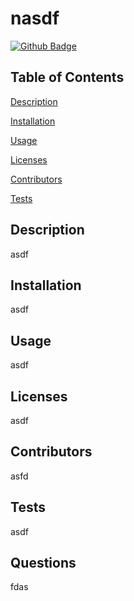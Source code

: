 # nasdf


[![Github Badge](https://img.shields.io/badge/GitHub-Profile-blueviolet?style=plastic&logo=appveyor)](fdas)


## Table of Contents


[Description](#Description)

[Installation](#Installation)

[Usage](#Usage)

[Licenses](#Licenses)

[Contributors](#Contributors)

[Tests](#Tests)

## Description

asdf


## Installation

asdf


## Usage

asdf


## Licenses

asdf


## Contributors

asfd


## Tests

asdf


## Questions

fdas
